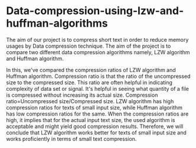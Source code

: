 # Data-compression-using-lzw-and-huffman-algorithms
The aim of our project is to compress short text in order to reduce memory usages by  Data compression technique. The  aim of the project is to compare two different data compression algorithms  namely, LZW algorithm and Huffman algorithm.


In this, we've compared the compression ratios of LZW algorithm and Huffman 
algorithm. Compression ratio is that the ratio of the uncompressed size to the 
compressed size. This ratio are often helpful in indicating complexity of data set or 
signal. It's helpful in seeing what quantity of a file is compressed without 
increasing its actual size.
Compression ratio=Uncompressed size/Compressed size.
LZW algorithm has high compression ratios for 
texts of small input size, while Huffman algorithm has low compression ratios 
for the same. When the compression ratios are high, it implies that for the 
actual input text size, the used algorithm is acceptable and might yield good 
compression results. Therefore, we will conclude that LZW algorithm works 
better for texts of small input size and works proficiently in terms of small text 
compression.




